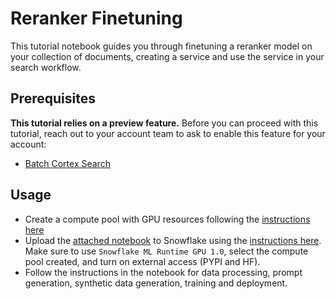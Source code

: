 # Reranker Finetuning 

This tutorial notebook guides you through finetuning a reranker model on your collection of documents, creating a service and use the service in your search workflow.

## Prerequisites
**This tutorial relies on a preview feature.** Before you can proceed with this tutorial, reach out to your account team to ask to enable this feature for your account:
  - [Batch Cortex Search](https://docs.snowflake.com/LIMITEDACCESS/cortex-search/batch-cortex-search)

## Usage
- Create a compute pool with GPU resources following the [instructions here](https://docs.snowflake.com/en/sql-reference/sql/create-compute-pool)
- Upload the [attached notebook](../10_reranker_finetuning/reranker_finetuning.ipynb) to Snowflake using the [instructions here](https://docs.snowflake.com/en/user-guide/ui-snowsight/notebooks-create#create-a-new-notebook). Make sure to use `Snowflake ML Runtime GPU 1.0`, select the compute pool created, and turn on external access (PYPI and HF).
- Follow the instructions in the notebook for data processing, prompt generation, synthetic data generation, training and deployment.